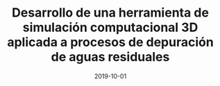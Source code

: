 ---
title: "Desarrollo de una herramienta de simulación computacional 3D aplicada a procesos de depuración de aguas residuales"
collection: publications
permalink: /publication/2019-10-01-Desarrollo-de-una-herramienta-de-simulacin-computacional-3D-aplicada-a-procesos-de-depuracin-de-aguas-residuales
type: "national"
date: 2019-10-01
venue: '<em>VI Jornadas de Ingeniería del Agua</em>'
paperurl: 'https://www.hidralab.com:4430/jia2019/wp-content/uploads/2019/10/R170.pdf'
citation: ' J. Agustina,  R. Cuenca,  J. Vilarroig,  R. Arnau,  L. Basiero,  R. Tirado,  <strong>S. Iserte</strong>, and  S. Chiva, &quot;Desarrollo de una herramienta de simulación computacional 3D aplicada a procesos de depuración de aguas residuales.&quot; <em>VI Jornadas de Ingeniería del Agua</em>, Oct. 2019.'
---